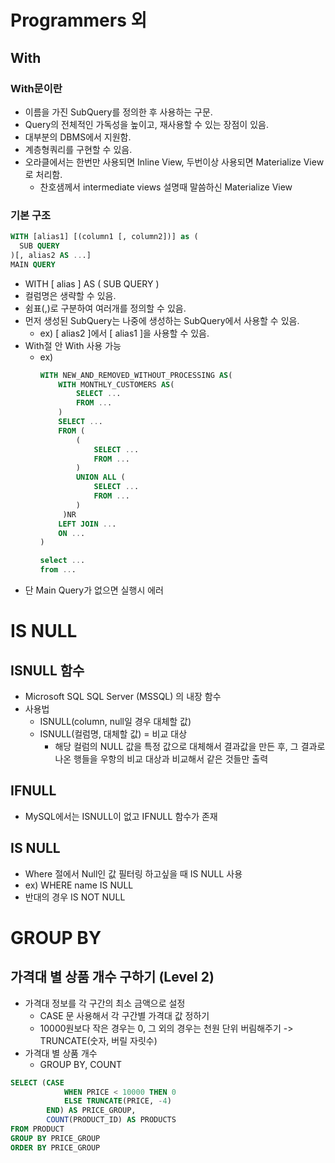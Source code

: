 # Programmers 외
## With
### With문이란
- 이름을 가진 SubQuery를 정의한 후 사용하는 구문.
- Query의 전체적인 가독성을 높이고, 재사용할 수 있는 장점이 있음.
- 대부분의 DBMS에서 지원함.
- 계층형쿼리를 구현할 수 있음. 
- 오라클에서는 한번만 사용되면 Inline View, 두번이상 사용되면 Materialize View로 처리함.
  - 찬호샘께서 intermediate views 설명때 말씀하신 Materialize View
 
### 기본 구조
```sql
WITH [alias1] [(column1 [, column2])] as (
  SUB QUERY
)[, alias2 AS ...]
MAIN QUERY
```
- WITH [ alias ] AS ( SUB QUERY )
- 컬럼명은 생략할 수 있음.
- 쉼표(,)로 구분하여 여러개를 정의할 수 있음.
- 먼저 생성된 SubQuery는 나중에 생성하는 SubQuery에서 사용할 수 있음.
  - ex) [ alias2 ]에서 [ alias1 ]을 사용할 수 있음.
- With절 안 With 사용 가능
  - ex)
    ```sql
    WITH NEW_AND_REMOVED_WITHOUT_PROCESSING AS(
    	WITH MONTHLY_CUSTOMERS AS(
    	    SELECT ...
    	    FROM ...
    	)
    	SELECT ...
    	FROM (
    	    (
    	        SELECT ...
    	        FROM ...
    	    )
    	    UNION ALL (
    	        SELECT ...
    	        FROM ...
    	    )
    	 )NR
    	LEFT JOIN ...
    	ON ...
    )
    
    select ...
    from ...
    ```
- 단 Main Query가 없으면 실행시 에러
  

# IS NULL
## ISNULL 함수
- Microsoft SQL SQL Server (MSSQL) 의 내장 함수
- 사용법
  - ISNULL(column, null일 경우 대체할 값)
  - ISNULL(컬럼명, 대체할 값) = 비교 대상
    - 해당 컬럼의 NULL 값을 특정 값으로 대체해서 결과값을 만든 후, 그 결과로 나온 행들을 우항의 비교 대상과 비교해서 같은 것들만 출력

## IFNULL
- MySQL에서는 ISNULL이 없고 IFNULL 함수가 존재

## IS NULL
- Where 절에서 Null인 값 필터링 하고싶을 때 IS NULL 사용
- ex) WHERE name IS NULL
- 반대의 경우 IS NOT NULL

# GROUP BY
## 가격대 별 상품 개수 구하기 (Level 2)
- 가격대 정보를 각 구간의 최소 금액으로 설정
  - CASE 문 사용해서 각 구간별 가격대 값 정하기
  - 10000원보다 작은 경우는 0, 그 외의 경우는 천원 단위 버림해주기 -> TRUNCATE(숫자, 버릴 자릿수)
- 가격대 별 상품 개수
  - GROUP BY, COUNT
```sql
SELECT (CASE
            WHEN PRICE < 10000 THEN 0
            ELSE TRUNCATE(PRICE, -4)
        END) AS PRICE_GROUP,
        COUNT(PRODUCT_ID) AS PRODUCTS
FROM PRODUCT
GROUP BY PRICE_GROUP
ORDER BY PRICE_GROUP
```
